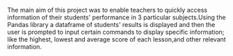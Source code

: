 The main aim of this project was to enable teachers to quickly access information of their students' performance in 3 particular subjects.Using the Pandas library a dataframe of students' results is displayed and then the user is prompted to input certain commands to display specific information; like the highest, lowest and average score of each lesson,and other relevant information.